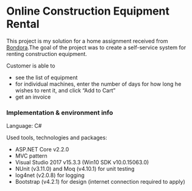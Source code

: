 <h1>Online Construction Equipment Rental</h1>
<p>This project is my solution for a home assignment received from <a href="https://www.bondora.com/en">Bondora</a>.The goal of the project was to  create a self-service system for renting construction equipment.</p>
<p>Customer is able to</p>
<ul>
  <li>see the list of equipment</li>
  <li>for individual machines, enter the number of days for how long he wishes to rent it, and click “Add to Cart”</li>
  <li>get an invoice</li>
</ul>
<h3>Implementation & environment info</h3>
<p>Language: C#</p>
<p>Used tools, technologies and packages:</p>
<ul>
  <li>ASP.NET Core v2.2.0</li>
  <li>MVC pattern</li>
  <li>Visual Studio 2017 v15.3.3 (Win10 SDK v10.0.15063.0)</li>
  <li>NUnit (v3.11.0) and Moq (v4.10.1) for unit testing</li>
  <li>log4net (v2.0.8) for logging</li>
  <li>Bootstrap (v4.2.1) for design (internet connection required to apply)</li>
</ul>
